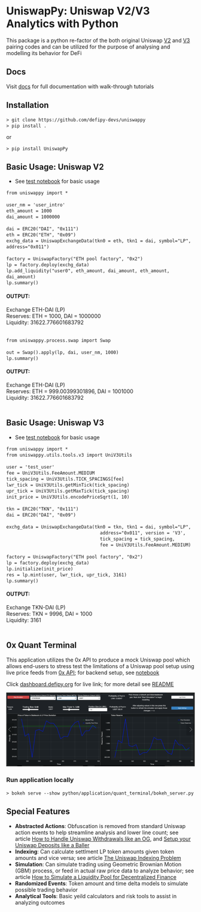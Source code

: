# UniswapPy: Uniswap V2/V3 Analytics with Python
This package is a python re-factor of the both original Uniswap [V2](https://github.com/Uniswap/v2-core/blob/master/contracts/UniswapV2Pair.sol) and [V3](https://github.com/Uniswap/v3-core/blob/main/contracts/interfaces/pool/IUniswapV3PoolActions.sol)
pairing codes and can be utilized for the purpose of analysing and modelling its behavior for DeFi

## Docs
Visit [docs](https://defipy.org) for full documentation with walk-through 
tutorials

## Installation 
```
> git clone https://github.com/defipy-devs/uniswappy
> pip install .
```
or
```
> pip install UniswapPy
```

## Basic Usage: Uniswap V2

* See [test notebook](https://github.com/icmoore/uniswappy/blob/main/notebooks/tutorials/pairingcode.ipynb) 
for basic usage

```
from uniswappy import *

user_nm = 'user_intro'
eth_amount = 1000
dai_amount = 1000000

dai = ERC20("DAI", "0x111")
eth = ERC20("ETH", "0x09")
exchg_data = UniswapExchangeData(tkn0 = eth, tkn1 = dai, symbol="LP", 
address="0x011")

factory = UniswapFactory("ETH pool factory", "0x2")
lp = factory.deploy(exchg_data)
lp.add_liquidity("user0", eth_amount, dai_amount, eth_amount, dai_amount)
lp.summary()
```

#### OUTPUT:
Exchange ETH-DAI (LP) <br/>
Reserves: ETH = 1000, DAI = 1000000 <br/>
Liquidity: 31622.776601683792 <br/><br/>
```
from uniswappy.process.swap import Swap

out = Swap().apply(lp, dai, user_nm, 1000)
lp.summary()
```

#### OUTPUT:
Exchange ETH-DAI (LP) <br/>
Reserves: ETH = 999.00399301896, DAI = 1001000 <br/>
Liquidity: 31622.776601683792 <br/><br/>


## Basic Usage: Uniswap V3

* See [test notebook](https://github.com/defipy-devs/uniswappy/blob/main/notebooks/tutorials/uniswap_v3.ipynb) 
for basic usage

```
from uniswappy import *
from uniswappy.utils.tools.v3 import UniV3Utils 

user = 'test_user'
fee = UniV3Utils.FeeAmount.MEDIUM
tick_spacing = UniV3Utils.TICK_SPACINGS[fee]
lwr_tick = UniV3Utils.getMinTick(tick_spacing)
upr_tick = UniV3Utils.getMaxTick(tick_spacing)
init_price = UniV3Utils.encodePriceSqrt(1, 10)

tkn = ERC20("TKN", "0x111")
dai = ERC20("DAI", "0x09")

exchg_data = UniswapExchangeData(tkn0 = tkn, tkn1 = dai, symbol="LP", 
                                   address="0x011", version = 'V3', 
                                   tick_spacing = tick_spacing, 
                                   fee = UniV3Utils.FeeAmount.MEDIUM)

factory = UniswapFactory("ETH pool factory", "0x2")
lp = factory.deploy(exchg_data)
lp.initialize(init_price)
res = lp.mint(user, lwr_tick, upr_tick, 3161)
lp.summary()
```

#### OUTPUT:
Exchange TKN-DAI (LP) <br/>
Reserves: TKN = 9996, DAI = 1000 <br/>
Liquidity: 3161 <br/><br/>

## 0x Quant Terminal

This application utilizes the 0x API to produce a mock Uniswap pool which allows end-users to stress test
the limitations of a Uniswap pool setup using live price feeds from [0x API](https://0x.org); for backend setup, see 
[notebook](https://github.com/defipy-devs/uniswappy/blob/main/notebooks/tutorials/quant_terminal.ipynb) 

Click [dashboard.defipy.org](https://dashboard.defipy.org/) for live link; for more detail see 
[README](https://github.com/defipy-devs/uniswappy/tree/main/python/application/quant_terminal#readme) 

![plot](./doc/quant_terminal/screenshot.png)

### Run application locally  

```
> bokeh serve --show python/application/quant_terminal/bokeh_server.py
```

## Special Features
 * **Abstracted Actions**: Obfuscation is removed from standard Uniswap 
action events to help streamline analysis and lower line count; see 
article [How to Handle Uniswap Withdrawals like an 
OG](https://medium.com/coinmonks/handle-uniswap-withdrawals-like-an-og-389fe74be18c), 
and [Setup your Uniswap Deposits like a 
Baller](https://medium.com/coinmonks/setup-your-uniswap-deposits-like-a-baller-b99340ea302f)
 * **Indexing**: Can calculate settlment LP token amounts given token 
amounts and vice versa; see article [The Uniswap Indexing 
Problem](https://medium.com/datadriveninvestor/the-uniswap-indexing-problem-8078b8b110fc)
 * **Simulation**: Can simulate trading using Geometric Brownian Motion 
(GBM) process, or feed in actual raw price data to analyze behavior; see 
article [How to Simulate a Liquidity Pool for Decentralized 
Finance](https://medium.com/@icmoore/simulating-a-liquidity-pool-for-decentralized-finance-6f357ec8564b)
 * **Randomized Events**: Token amount and time delta models to simulate 
possible trading behavior
 * **Analytical Tools**: Basic yeild calculators and risk tools to assist 
in analyzing outcomes
 
 

